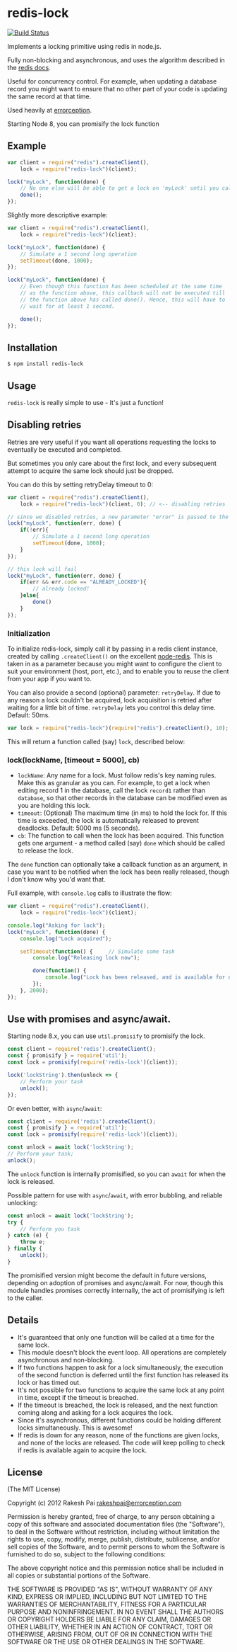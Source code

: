 redis-lock
==========

[![Build Status](https://travis-ci.org/errorception/redis-lock.svg)](https://travis-ci.org/errorception/redis-lock)

Implements a locking primitive using redis in node.js.

Fully non-blocking and asynchronous, and uses the algorithm described in the [redis docs](https://redis.io/commands/setnx).

Useful for concurrency control. For example, when updating a database record you might want to ensure that no other part of your code is updating the same record at that time.

Used heavily at [errorception](http://errorception.com/).

Starting Node 8, you can promisify the lock function

## Example

```javascript
var client = require("redis").createClient(),
	lock = require("redis-lock")(client);

lock("myLock", function(done) {
	// No one else will be able to get a lock on 'myLock' until you call done()
	done();
});
```

Slightly more descriptive example:
```javascript
var client = require("redis").createClient(),
	lock = require("redis-lock")(client);

lock("myLock", function(done) {
	// Simulate a 1 second long operation
	setTimeout(done, 1000);
});

lock("myLock", function(done) {
	// Even though this function has been scheduled at the same time
	// as the function above, this callback will not be executed till
	// the function above has called done(). Hence, this will have to
	// wait for at least 1 second.

	done();
});
```

## Installation

	$ npm install redis-lock


## Usage

``redis-lock`` is really simple to use - It's just a function!

## Disabling retries
Retries are very useful if you want all operations requesting the locks to eventually be executed and completed.

But sometimes you only care about the first lock, and every subsequent attempt to acquire the same lock should just be dropped.

You can do this by setting retryDelay timeout to 0:

```javascript
var client = require("redis").createClient(),
	lock = require("redis-lock")(client, 0); // <-- disabling retries

// since we disabled retries, a new parameter "error" is passed to the callback
lock("myLock", function(err, done) {
	if(!err){
		// Simulate a 1 second long operation
		setTimeout(done, 1000);
	}
});

// this lock will fail
lock("myLock", function(err, done) {
	if(err && err.code == "ALREADY_LOCKED"){
		// already locked!
	}else{
		done()
	}
});
```


### Initialization

To initialize redis-lock, simply call it by passing in a redis client instance, created by calling ``.createClient()`` on the excellent [node-redis](https://github.com/mranney/node_redis). This is taken in as a parameter because you might want to configure the client to suit your environment (host, port, etc.), and to enable you to reuse the client from your app if you want to.

You can also provide a second (optional) parameter: `retryDelay`. If due to any reason a lock couldn't be acquired, lock acquisition is retried after waiting for a little bit of time. `retryDelay` lets you control this delay time. Default: 50ms.

```javascript
var lock = require("redis-lock")(require("redis").createClient(), 10);
```

This will return a function called (say) ``lock``, described below:

### lock(lockName, [timeout = 5000], cb)

* ``lockName``: Any name for a lock. Must follow redis's key naming rules. Make this as granular as you can. For example, to get a lock when editing record 1 in the database, call the lock ``record1`` rather than ``database``, so that other records in the database can be modified even as you are holding this lock.
* ``timeout``: (Optional) The maximum time (in ms) to hold the lock for. If this time is exceeded, the lock is automatically released to prevent deadlocks. Default: 5000 ms (5 seconds).
* ``cb``: The function to call when the lock has been acquired. This function gets one argument - a method called (say) ``done`` which should be called to release the lock.

The ``done`` function can optionally take a callback function as an argument, in case you want to be notified when the lock has been really released, though I don't know why you'd want that.

Full example, with ``console.log`` calls to illustrate the flow:
```javascript
var client = require("redis").createClient(),
	lock = require("redis-lock")(client);

console.log("Asking for lock");
lock("myLock", function(done) {
	console.log("Lock acquired");

	setTimeout(function() {		// Simulate some task
		console.log("Releasing lock now");

		done(function() {
			console.log("Lock has been released, and is available for others to use");
		});
	}, 2000);
});
```

## Use with promises and async/await.

Starting node 8.x, you can use `util.promisify` to promisify the lock.
```javascript
const client = require('redis').createClient();
const { promisify } = require('util');
const lock = promisify(require('redis-lock')(client));

lock('lockString').then(unlock => {
	// Perform your task
	unlock();
});
```

Or even better, with `async`/`await`:
```javascript
const client = require('redis').createClient();
const { promisify } = require('util');
const lock = promisify(require('redis-lock')(client));

const unlock = await lock('lockString');
// Perform your task;
unlock();
```

The `unlock` function is internally promisified, so you can `await` for when the lock is released.

Possible pattern for use with `async`/`await`, with error bubbling, and reliable unlocking:
```javascript
const unlock = await lock('lockString');
try {
	// Perform you task
} catch (e) {
	throw e;
} finally {
	unlock();
}
```

The promisified version might become the default in future versions, depending on adoption of promises and async/await. For now, though this module handles promises correctly internally, the act of promisifying is left to the caller.

## Details

* It's guaranteed that only one function will be called at a time for the same lock.
* This module doesn't block the event loop. All operations are completely asynchronous and non-blocking.
* If two functions happen to ask for a lock simultaneously, the execution of the second function is deferred until the first function has released its lock or has timed out.
* It's not possible for two functions to acquire the same lock at any point in time, except if the timeout is breached.
* If the timeout is breached, the lock is released, and the next function coming along and asking for a lock acquires the lock.
* Since it's asynchronous, different functions could be holding different locks simultaneously. This is awesome!
* If redis is down for any reason, none of the functions are given locks, and none of the locks are released. The code will keep polling to check if redis is available again to acquire the lock.

## License

(The MIT License)

Copyright (c) 2012 Rakesh Pai <rakeshpai@errorception.com>

Permission is hereby granted, free of charge, to any person obtaining a copy of this software and associated documentation files (the "Software"), to deal in the Software without restriction, including without limitation the rights to use, copy, modify, merge, publish, distribute, sublicense, and/or sell copies of the Software, and to permit persons to whom the Software is furnished to do so, subject to the following conditions:

The above copyright notice and this permission notice shall be included in all copies or substantial portions of the Software.

THE SOFTWARE IS PROVIDED "AS IS", WITHOUT WARRANTY OF ANY KIND, EXPRESS OR IMPLIED, INCLUDING BUT NOT LIMITED TO THE WARRANTIES OF MERCHANTABILITY, FITNESS FOR A PARTICULAR PURPOSE AND NONINFRINGEMENT. IN NO EVENT SHALL THE AUTHORS OR COPYRIGHT HOLDERS BE LIABLE FOR ANY CLAIM, DAMAGES OR OTHER LIABILITY, WHETHER IN AN ACTION OF CONTRACT, TORT OR OTHERWISE, ARISING FROM, OUT OF OR IN CONNECTION WITH THE SOFTWARE OR THE USE OR OTHER DEALINGS IN THE SOFTWARE.
